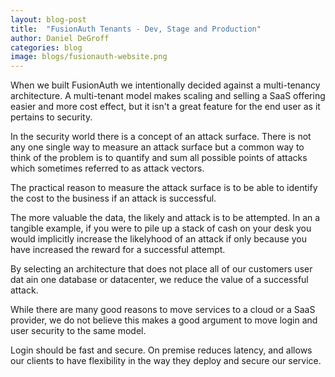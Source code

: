```yaml
---
layout: blog-post
title:  "FusionAuth Tenants - Dev, Stage and Production"
author: Daniel DeGroff
categories: blog
image: blogs/fusionauth-website.png
---
```


When we built FusionAuth we intentionally decided against a multi-tenancy architecture. A multi-tenant model makes scaling and selling a SaaS offering easier and more cost effect, but it isn't a great feature for the end user as it pertains to security.

In the security world there is a concept of an attack surface. There is not any one single way to measure an attack surface but a common way to think of the problem is to quantify and sum all possible points of attacks which sometimes referred to as attack vectors. 

The practical reason to measure the attack surface is to be able to identify the cost to the business if an attack is successful. 

The more valuable the data, the likely and attack is to be attempted. In an a tangible example, if you were to pile up a stack of cash on your desk you would implicitly increase the likelyhood of an attack if only because you have increased the reward for a successful attempt.  

By selecting an architecture that does not place all of our customers user dat ain one database or datacenter, we reduce the value of a successful attack. 

While there are many good reasons to move services to a cloud or a SaaS provider, we do not believe this makes a good argument to move login and user security to the same model.

 
Login should be fast and secure. On premise reduces latency, and allows our clients to have flexibility in the way they deploy and secure our service.

  


